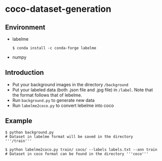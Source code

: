 # coco-dataset-generation

## Environment

- labelme
  
  ```$ conda install -c conda-forge labelme```

- numpy

## Introduction

- Put your background images in the directory ```/background```
- Put your labeled data (both .json file and .jpg file) in ```/label```. Note that the format follows that of lebelme.
- Run ```background.py``` to generate new data
- Run ```labelme2coco.py``` to convert lebelme into coco

## Example
```shell
$ python background.py
# Dataset in labelme format will be saved in the directory '''/train'''

$ python labelme2coco.py train/ coco/ --labels labels.txt --ann train
# Dataset in coco format can be found in the directory '''coco'''
```
